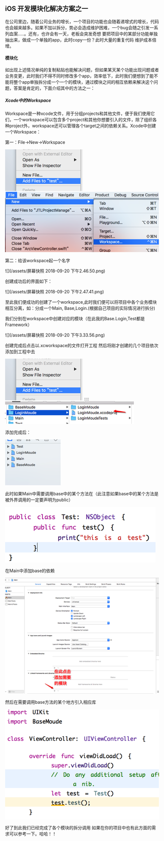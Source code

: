 ## iOS 开发模块化解决方案之一

在公司里边，随着公司业务的增长，一个项目的功能也会随着递增式的增长，代码也会越来越多。如果不加以拆分，势必会造成维护困难，一个bug会随之引发一系列血案.....。还有，也许会有一天，老板会突发奇想 要把项目中的某部分功能单独抽出来，做成一个单独的app，此时copy一份？此时大量的重复代码 维护成本倍增。

#### 模块化

如出现上述情况单纯的复制粘贴也能解决问题，但如果某天某个功能出现问题或者业务变更，此时我们不得不同时修改多个app，效率低下，此时我们便想到了能不能将整个app单独拆分成一个一个的模块，通过模块之间的相互依赖来解决这个问题，答案是肯定的，下面介绍其中的方法之一：

##### Xcode中的**Workspace**

Workspace是一种xcode文件，用于分组projects和其他文件，便于我们使用它们，一个workspace可以包含多个project和其他你想要引入的文件，除了组织各种project外，workspace还可以管理各个target之间的依赖关系。Xcode中创建一个Workspace：

第一：File-&gt;New-&gt;Workspace

![](/assets/Snip20180920_7.png)![](/assets/Snip20180920_6.png)

第二：给该workspace起一个名字

![](/assets/屏幕快照 2018-09-20 下午2.46.50.png)

创建成功后的界面如下：

![](/assets/屏幕快照 2018-09-20 下午2.47.41.png)

至此我们便成功的创建了一个workspace,此时我们便可以将项目中各个业务模块相互分离，如：分成一个Main, Base,Login.\(根据自己项目的实际情况进行拆分\)

我们分别在workspace中创建对应的模块（在此我的Base.Login,Test都是Framework）

![](/assets/屏幕快照 2018-09-20 下午3.33.56.png)

创建完成后点击以.xcworkspace的文件打开工程 然后将刚才创建的几个项目依次添加到工程中去

![](/assets/Snip20180920_7.png)      ::::       ![](/assets/Snip20180920_8.png)

添加完成后：

![](/assets/Snip20180920_13.png)

此时如果Main中需要调用base中的某个方法在（此注意如果base中的某个方法是被外界调用的一定要声明为public）

![](/assets/Snip20180920_14.png)

在Main中添加base的依赖

![](/assets/Snip20180920_11.png)

然后在需要调用base方法的某个地方引入相应库

![](/assets/Snip20180920_15.png)

好了到此我们已经完成了各个模块的拆分调用 如果在你的项目中也有此方面的需求可以参考一下。哈哈！！

